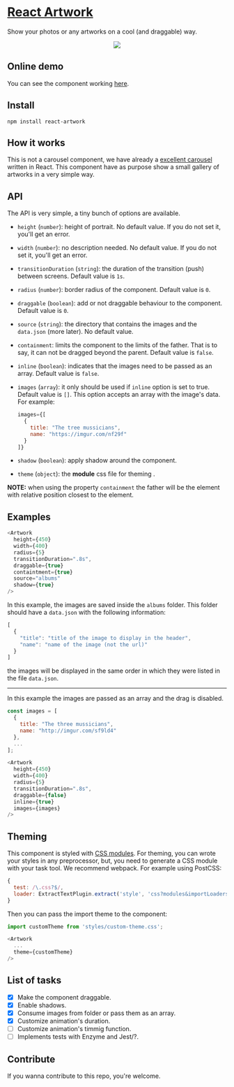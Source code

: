 # [React Artwork](https://github.com/guzgarcia/react-artwork)
Show your photos or any artworks on a cool (and draggable) way.

<p align="center">
  <img src="http://i.imgur.com/WMIeedi.gif" />
</p>

## Online demo

You can see the component working [here](https://guzgarcia.github.io/react-artwork/).

## Install

`npm install react-artwork`

## How it works

This is not a carousel component, we have already a [excellent carousel](https://github.com/akiran/react-slick) written in React. 
This component have as purpose show a small gallery of artworks in a very simple way. 

## API

The API is very simple, a tiny bunch of options are available.

- `height` (`number`): height of portrait. No default value. If you do not set it, 
you'll get an error.
- `width` (`number`): no description needed. No default value. If you do not set it, 
you'll get an error.
- `transitionDuration` (`string`): the duration of the transition (push) between screens.
Default value is `1s`.
- `radius` (`number`): border radius of the component. Default value is `0`.
- `draggable` (`boolean`): add or not draggable behaviour to the component. Default value
is `0`.
- `source` (`string`): the directory that contains the images and the `data.json` 
(more later). No default value.
- `containment`: limits the component to the limits of the father. That is to say, it can not be dragged beyond the parent. Default value is `false`.
- `inline` (`boolean`): indicates that the images need to be passed as an array.
 Default value is `false`.
- `images` (`array`): it only should be used if `inline` option is set to true. 
Default value is `[]`. This option 
accepts an array with the image's data. For example:
    ```javascript
    images={[
      {
        title: "The tree mussicians", 
        name: "https://imgur.com/nf29f"
      }
    ]}
    ```
    
- `shadow` (`boolean`): apply shadow around the component.
- `theme` (`object`): the **module** css file for theming .

**NOTE:** when using the property `containment` the father will be the element with relative position closest to the element.

## Examples

```javascript
<Artwork
  height={450}
  width={400}
  radius={5}
  transitionDuration=".8s",
  draggable={true}
  containtment={true}
  source="albums"
  shadow={true}
/>
```

In this example, the images are saved inside the `albums` folder. This folder 
should have a `data.json` with the following information:

```javascript
[
  {
    "title": "title of the image to display in the header",
    "name": "name of the image (not the url)"
  }
]
```

the images will be displayed in the same order in which they were listed in the file `data.json`.

---

In this example the images are passed as an array and the drag is disabled.

```javascript
const images = [
  {
    title: "The three mussicians",
    name: "http://imgur.com/sf9ld4"
  },
  ...
];

<Artwork
  height={450}
  width={400}
  radius={5}
  transitionDuration=".8s",
  draggable={false}
  inline={true}
  images={images}
/>
```

## Theming

This component is styled with [CSS modules](https://github.com/css-modules/css-modules). For theming, you can 
wrote your styles in any preprocessor, but, you need to generate a 
CSS module with your task tool. We recommend webpack. For example using PostCSS:

```javascript
{
  test: /\.css?$/,
  loader: ExtractTextPlugin.extract('style', 'css?modules&importLoaders=1&localIdentName=[local]_[hash:base64:5]!postcss')
}
```

Then you can pass the import theme to the component:

```javascript
import customTheme from 'styles/custom-theme.css';

<Artwork
  ...
  theme={customTheme}
/>
```

## List of tasks

- [x] Make the component draggable.
- [x] Enable shadows.
- [x] Consume images from folder or pass them as an array.
- [x] Customize animation's duration.
- [ ] Customize animation's timmig function.
- [ ] Implements tests with Enzyme and Jest/?.

## Contribute

If you wanna contribute to this repo, you're welcome.
